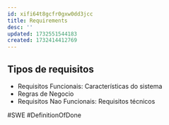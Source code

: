 ```yaml
---
id: xifi64t8gcfr0gxw0dd3jcc
title: Requirements
desc: ''
updated: 1732551544183
created: 1732414412769
---
```


## Tipos de requisitos

- Requisitos Funcionais: Características do sistema
- Regras de Negocio
- Requisitos Nao Funcionais: Requisitos técnicos

#SWE #DefinitionOfDone
